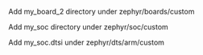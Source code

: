 Add my_board_2 directory under zephyr/boards/custom

Add my_soc directory under zephyr/soc/custom

Add my_soc.dtsi under zephyr/dts/arm/custom
